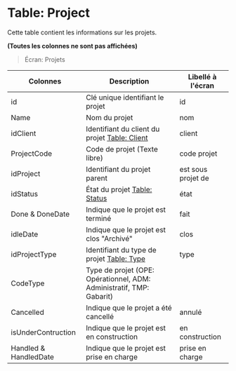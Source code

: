 # Table: Project

Cette table contient les informations sur les projets.

**(Toutes les colonnes ne sont pas affichées)**

> Écran: Projets

Colonnes|Description|Libellé à l'écran
--------|-----------|-----------------
id | Clé unique identifiant le projet | id
Name | Nom du projet | nom
idClient | Identifiant du client du projet [Table: Client](table_client.md) | client
ProjectCode | Code de projet (Texte libre) | code projet
idProject | Identifiant du projet parent | est sous projet de
idStatus | État du projet [Table: Status](table_status.md) | état
Done & DoneDate | Indique que le projet est terminé | fait
idleDate | Indique que le projet est clos "Archivé" | clos
idProjectType | Identifiant du type de projet [Table: Type](table_type.md) | type
CodeType | Type de projet (OPE: Opérationnel, ADM: Administratif, TMP: Gabarit) | 
Cancelled | Indique que le projet a été cancellé | annulé
isUnderContruction | Indique que le projet est en construction | en construction
Handled & HandledDate | Indique que le projet est prise en charge | prise en charge
